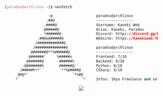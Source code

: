 <!-- 

	~> If you see this don't forget to follow me before skid <3

-->

```css
[paradox@archlinux ~]$ neofetch

                    -@                    paradox@archlinux
                   .##@                   -----------------
                  .####@                  Username: Kaneki Web
                  @#####@                 Alias: Kaneki, Paradox
                . *######@                Discord: https://discord.gg/BTdFXbZ9t7
               .##@o@#####@               Website: https://kanekiweb.tk/
              /############@            
             /##############@             paradox@archlinux
            @######@**%######@            -----------------
           @######`     %#####o           Frontend: 7/10
          @######@       ######%          Backend: 6/1O
        -@#######h       ######@.`        Python: 8/10
       /#####h**``       `**%@####@       CSharp: 5/10
      @H@*`                    `*%#@    
     *`                            `*     Infos: 16yo Freelance and self-taught developer, founder of Skulldev.ga !

```

<p align="center">
	<img src="https://lanyard-profile-readme.vercel.app/api/969619837192134756?hideTimestamp=true&idleMessage=Freelance%20and%20Self-Taught%20Developer.&hideBadges=true"/>
<!-- 	<br>
	<img src="https://github-readme-streak-stats.herokuapp.com/?user=KanekiWeb&theme=dark&hide_border=true">
	<br>
	<img src="https://github-readme-stats.vercel.app/api?username=KanekiWeb&include_all_commits=true&show_icons=true&hide_border=true&hide_title=true&count_private=true&theme=dark">
	<br>
	<img src="https://github-readme-stats.vercel.app/api/top-langs/?username=KanekiWeb&layout=compact&count_private=true&langs_count=8&hide_border=true&theme=dark"> -->
</p>
